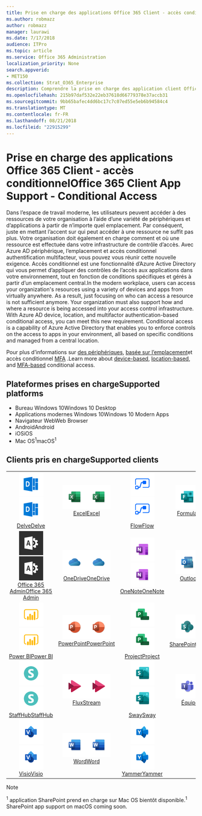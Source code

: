 ```yaml
---
title: Prise en charge des applications Office 365 Client - accès conditionnel
ms.author: robmazz
author: robmazz
manager: laurawi
ms.date: 7/17/2018
audience: ITPro
ms.topic: article
ms.service: Office 365 Administration
localization_priority: None
search.appverid:
- MET150
ms.collection: Strat_O365_Enterprise
description: Comprendre la prise en charge des application client Office 365 pour l’accès conditionnel
ms.openlocfilehash: 215b97daf532e22eb37618d66779378e37accb31
ms.sourcegitcommit: 9bb65bafec4dd6bc17c7c07ed55e5eb6b94584c4
ms.translationtype: MT
ms.contentlocale: fr-FR
ms.lasthandoff: 08/21/2018
ms.locfileid: "22915299"
---
```

# <a name="office-365-client-app-support---conditional-access"></a><span data-ttu-id="b0fad-103">Prise en charge des applications Office 365 Client - accès conditionnel</span><span class="sxs-lookup"><span data-stu-id="b0fad-103">Office 365 Client App Support - Conditional Access</span></span>

<span data-ttu-id="b0fad-p101">Dans l’espace de travail moderne, les utilisateurs peuvent accéder à des ressources de votre organisation à l’aide d’une variété de périphériques et d’applications à partir de n’importe quel emplacement. Par conséquent, juste en mettant l’accent sur qui peut accéder à une ressource ne suffit pas plus. Votre organisation doit également en charge comment et où une ressource est effectuée dans votre infrastructure de contrôle d’accès. Avec Azure AD périphérique, l’emplacement et accès conditionnel authentification multifacteur, vous pouvez vous réunir cette nouvelle exigence. Accès conditionnel est une fonctionnalité d’Azure Active Directory qui vous permet d’appliquer des contrôles de l’accès aux applications dans votre environnement, tout en fonction de conditions spécifiques et gérés à partir d’un emplacement central.</span><span class="sxs-lookup"><span data-stu-id="b0fad-p101">In the modern workplace, users can access your organization's resources using a variety of devices and apps from virtually anywhere. As a result, just focusing on who can access a resource is not sufficient anymore. Your organization must also support how and where a resource is being accessed into your access control infrastructure. With Azure AD device, location, and multifactor authentication-based conditional access, you can meet this new requirement. Conditional access is a capability of Azure Active Directory that enables you to enforce controls on the access to apps in your environment, all based on specific conditions and managed from a central location.</span></span> 

<span data-ttu-id="b0fad-109">Pour plus d’informations sur [des périphériques](https://docs.microsoft.com/azure/active-directory/active-directory-conditional-access-policy-connected-applications), [basée sur l’emplacement](https://docs.microsoft.com/azure/active-directory/active-directory-conditional-access-locations)et accès conditionnel [MFA](https://docs.microsoft.com/azure/active-directory/active-directory-conditional-access-conditions#users-and-groups) .</span><span class="sxs-lookup"><span data-stu-id="b0fad-109">Learn more about [device-based](https://docs.microsoft.com/azure/active-directory/active-directory-conditional-access-policy-connected-applications), [location-based](https://docs.microsoft.com/azure/active-directory/active-directory-conditional-access-locations), and [MFA-based](https://docs.microsoft.com/azure/active-directory/active-directory-conditional-access-conditions#users-and-groups) conditional access.</span></span>

## <a name="supported-platforms"></a><span data-ttu-id="b0fad-110">Plateformes prises en charge</span><span class="sxs-lookup"><span data-stu-id="b0fad-110">Supported platforms</span></span>

 - <span data-ttu-id="b0fad-111">Bureau Windows 10</span><span class="sxs-lookup"><span data-stu-id="b0fad-111">Windows 10 Desktop</span></span>
 - <span data-ttu-id="b0fad-112">Applications modernes Windows 10</span><span class="sxs-lookup"><span data-stu-id="b0fad-112">Windows 10 Modern Apps</span></span>
 - <span data-ttu-id="b0fad-113">Navigateur Web</span><span class="sxs-lookup"><span data-stu-id="b0fad-113">Web Browser</span></span>
 - <span data-ttu-id="b0fad-114">Android</span><span class="sxs-lookup"><span data-stu-id="b0fad-114">Android</span></span>
 - <span data-ttu-id="b0fad-115">iOS</span><span class="sxs-lookup"><span data-stu-id="b0fad-115">iOS</span></span>
 - <span data-ttu-id="b0fad-116">Mac OS<sup>1</sup></span><span class="sxs-lookup"><span data-stu-id="b0fad-116">macOS<sup>1</sup></span></span>

## <a name="supported-clients"></a><span data-ttu-id="b0fad-117">Clients pris en charge</span><span class="sxs-lookup"><span data-stu-id="b0fad-117">Supported clients</span></span>

| | | | | | |
|:---:|:---:|:---:|:---:|:---:|:---:|
| <span data-ttu-id="b0fad-118">![Entrer l’icône](media/o365-delve-64x64.png)</span><span class="sxs-lookup"><span data-stu-id="b0fad-118">![Delve icon](media/o365-delve-64x64.png)</span></span> <br> [<span data-ttu-id="b0fad-119">Delve</span><span class="sxs-lookup"><span data-stu-id="b0fad-119">Delve</span></span>](https://products.office.com/business/intelligent-search) | <span data-ttu-id="b0fad-120">![Icône Excel](media/o365-excel-64x64.png)</span><span class="sxs-lookup"><span data-stu-id="b0fad-120">![Excel icon](media/o365-excel-64x64.png)</span></span> <br> [<span data-ttu-id="b0fad-121">Excel</span><span class="sxs-lookup"><span data-stu-id="b0fad-121">Excel</span></span>](https://products.office.com/excel) | <span data-ttu-id="b0fad-122">![Icône de flux](media/o365-flow-64x64.png)</span><span class="sxs-lookup"><span data-stu-id="b0fad-122">![Flow icon](media/o365-flow-64x64.png)</span></span> <br> [<span data-ttu-id="b0fad-123">Flow</span><span class="sxs-lookup"><span data-stu-id="b0fad-123">Flow</span></span>](https://flow.microsoft.com) | <span data-ttu-id="b0fad-124">![Icône de formulaires](media/o365-forms-64x64.png)</span><span class="sxs-lookup"><span data-stu-id="b0fad-124">![Forms icon](media/o365-forms-64x64.png)</span></span> <br> [<span data-ttu-id="b0fad-125">Formulaires</span><span class="sxs-lookup"><span data-stu-id="b0fad-125">Forms</span></span>](https://flow.microsoft.com/connectors/shared_microsoftforms/microsoft-forms/) | <span data-ttu-id="b0fad-126">![Icône Kaizala](media/o365-kaizala-64x64.png)</span><span class="sxs-lookup"><span data-stu-id="b0fad-126">![Kaizala icon](media/o365-kaizala-64x64.png)</span></span> <br> [<span data-ttu-id="b0fad-127">Kaizala</span><span class="sxs-lookup"><span data-stu-id="b0fad-127">Kaizala</span></span>](https://products.office.com/en/business/microsoft-kaizala) 
| <span data-ttu-id="b0fad-128">![Icône d’administration d’Office 365](media/o365-o365admin-64x64.png)</span><span class="sxs-lookup"><span data-stu-id="b0fad-128">![Office 365 Admin icon](media/o365-o365admin-64x64.png)</span></span> <br> [<span data-ttu-id="b0fad-129">Office 365 <br> Admin</span><span class="sxs-lookup"><span data-stu-id="b0fad-129">Office 365 <br> Admin</span></span>](https://products.office.com/business/manage-office-365-admin-app) | <span data-ttu-id="b0fad-130">![OneDrive entreprise icône](media/o365-OneDrive-64x64.png)</span><span class="sxs-lookup"><span data-stu-id="b0fad-130">![OneDrive for Business icon](media/o365-OneDrive-64x64.png)</span></span> <br> [<span data-ttu-id="b0fad-131">OneDrive</span><span class="sxs-lookup"><span data-stu-id="b0fad-131">OneDrive</span></span>](https://products.office.com/onedrive-for-business/online-cloud-storage) | <span data-ttu-id="b0fad-132">![Icône OneNote](media/o365-OneNote-64x64.png)</span><span class="sxs-lookup"><span data-stu-id="b0fad-132">![OneNote icon](media/o365-OneNote-64x64.png)</span></span> <br> [<span data-ttu-id="b0fad-133">OneNote</span><span class="sxs-lookup"><span data-stu-id="b0fad-133">OneNote</span></span>](https://products.office.com/onenote) | <span data-ttu-id="b0fad-134">![Icône Outlook](media/o365-outlook-64x64.png)</span><span class="sxs-lookup"><span data-stu-id="b0fad-134">![Outlook icon](media/o365-outlook-64x64.png)</span></span> <br> [<span data-ttu-id="b0fad-135">Outlook</span><span class="sxs-lookup"><span data-stu-id="b0fad-135">Outlook</span></span>](https://products.office.com/outlook) | <span data-ttu-id="b0fad-136">![Icône du planificateur](media/o365-planner-64x64.png)</span><span class="sxs-lookup"><span data-stu-id="b0fad-136">![Planner icon](media/o365-planner-64x64.png)</span></span> <br> [<span data-ttu-id="b0fad-137">Planificateur</span><span class="sxs-lookup"><span data-stu-id="b0fad-137">Planner</span></span>](https://products.office.com/business/task-management-software) 
| <span data-ttu-id="b0fad-138">![Icône PowerBI](media/o365-powerbi-64x64.png)</span><span class="sxs-lookup"><span data-stu-id="b0fad-138">![PowerBI icon](media/o365-powerbi-64x64.png)</span></span> <br> [<span data-ttu-id="b0fad-139">Power BI</span><span class="sxs-lookup"><span data-stu-id="b0fad-139">Power BI</span></span>](https://powerbi.microsoft.com) | <span data-ttu-id="b0fad-140">![Icône PowerPoint](media/o365-powerpoint-64x64.png)</span><span class="sxs-lookup"><span data-stu-id="b0fad-140">![PowerPoint icon](media/o365-powerpoint-64x64.png)</span></span> <br> [<span data-ttu-id="b0fad-141">PowerPoint</span><span class="sxs-lookup"><span data-stu-id="b0fad-141">PowerPoint</span></span>](https://products.office.com/powerpoint) | <span data-ttu-id="b0fad-142">![Icône de projet](media/o365-project-64x64.png)</span><span class="sxs-lookup"><span data-stu-id="b0fad-142">![Project icon](media/o365-project-64x64.png)</span></span> <br> [<span data-ttu-id="b0fad-143">Project</span><span class="sxs-lookup"><span data-stu-id="b0fad-143">Project</span></span>](https://products.office.com/project) | <span data-ttu-id="b0fad-144">![Icône SharePoint](media/o365-sharepoint-64x64.png)</span><span class="sxs-lookup"><span data-stu-id="b0fad-144">![SharePoint icon](media/o365-sharepoint-64x64.png)</span></span> <br> [<span data-ttu-id="b0fad-145">SharePoint<sup>1</sup></span><span class="sxs-lookup"><span data-stu-id="b0fad-145">Sharepoint<sup>1</sup></span></span>](https://products.office.com/sharepoint) | <span data-ttu-id="b0fad-146">![Skype pour entreprise icône](media/o365-skypeforbusiness-64x64.png)</span><span class="sxs-lookup"><span data-stu-id="b0fad-146">![Skype for Business icon](media/o365-skypeforbusiness-64x64.png)</span></span> <br> [<span data-ttu-id="b0fad-147">Skype pour <br> Business</span><span class="sxs-lookup"><span data-stu-id="b0fad-147">Skype for <br> Business</span></span>](https://www.skype.com/business/) 
| <span data-ttu-id="b0fad-148">![Icône StaffHub](media/o365-staffhub-64x64.png)</span><span class="sxs-lookup"><span data-stu-id="b0fad-148">![StaffHub icon](media/o365-staffhub-64x64.png)</span></span> <br> [<span data-ttu-id="b0fad-149">StaffHub</span><span class="sxs-lookup"><span data-stu-id="b0fad-149">StaffHub</span></span>](https://products.office.com/microsoft-staffhub/staff-scheduling-software) | <span data-ttu-id="b0fad-150">![Icône de flux de données](media/o365-stream-64x64.png)</span><span class="sxs-lookup"><span data-stu-id="b0fad-150">![Stream icon](media/o365-stream-64x64.png)</span></span> <br> [<span data-ttu-id="b0fad-151">Flux</span><span class="sxs-lookup"><span data-stu-id="b0fad-151">Stream</span></span>](https://stream.microsoft.com) | <span data-ttu-id="b0fad-152">![Icône de balancement](media/o365-sway-64x64.png)</span><span class="sxs-lookup"><span data-stu-id="b0fad-152">![Sway icon](media/o365-sway-64x64.png)</span></span> <br> [<span data-ttu-id="b0fad-153">Sway</span><span class="sxs-lookup"><span data-stu-id="b0fad-153">Sway</span></span>](https://sway.com) | <span data-ttu-id="b0fad-154">![Icône d’équipes](media/o365-teams-64x64.png)</span><span class="sxs-lookup"><span data-stu-id="b0fad-154">![Teams icon](media/o365-teams-64x64.png)</span></span> <br> [<span data-ttu-id="b0fad-155">Équipes</span><span class="sxs-lookup"><span data-stu-id="b0fad-155">Teams</span></span>](https://products.office.com/microsoft-teams/group-chat-software) | <span data-ttu-id="b0fad-156">![Icône des tâches](media/o365-todo-64x64.png)</span><span class="sxs-lookup"><span data-stu-id="b0fad-156">![To-Do icon](media/o365-todo-64x64.png)</span></span> <br> [<span data-ttu-id="b0fad-157">To-Do</span><span class="sxs-lookup"><span data-stu-id="b0fad-157">To-Do</span></span>](https://todo.microsoft.com) 
| <span data-ttu-id="b0fad-158">![Icône Visio](media/o365-visio-64x64.png)</span><span class="sxs-lookup"><span data-stu-id="b0fad-158">![Visio icon](media/o365-visio-64x64.png)</span></span> <br> [<span data-ttu-id="b0fad-159">Visio</span><span class="sxs-lookup"><span data-stu-id="b0fad-159">Visio</span></span>](https://products.office.com/visio/flowchart-software) | <span data-ttu-id="b0fad-160">![Icône Word](media/o365-word-64x64.png)</span><span class="sxs-lookup"><span data-stu-id="b0fad-160">![Word icon](media/o365-word-64x64.png)</span></span> <br> [<span data-ttu-id="b0fad-161">Word</span><span class="sxs-lookup"><span data-stu-id="b0fad-161">Word</span></span>](https://products.office.com/word) | <span data-ttu-id="b0fad-162">![Icône de Yammer](media/o365-yammer-64x64.png)</span><span class="sxs-lookup"><span data-stu-id="b0fad-162">![Yammer icon](media/o365-yammer-64x64.png)</span></span> <br> [<span data-ttu-id="b0fad-163">Yammer</span><span class="sxs-lookup"><span data-stu-id="b0fad-163">Yammer</span></span>](https://products.office.com/yammer/yammer-overview)

> [!NOTE]
> <span data-ttu-id="b0fad-164"><sup>1</sup> application SharePoint prend en charge sur Mac OS bientôt disponible.</span><span class="sxs-lookup"><span data-stu-id="b0fad-164"><sup>1</sup> SharePoint app support on macOS coming soon.</span></span>
